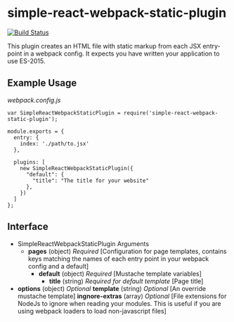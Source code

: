 # simple-react-webpack-static-plugin

[![Build Status](https://travis-ci.org/standardpixel/simple-react-webpack-static-plugin.svg?branch=master)](https://travis-ci.org/standardpixel/simple-react-webpack-static-plugin)

This plugin creates an HTML file with static markup from each JSX entry-point in a webpack config. It expects you have written your application to use ES-2015.

## Example Usage

_webpack.config.js_
```
var SimpleReactWebpackStaticPlugin = require('simple-react-webpack-static-plugin');

module.exports = {
  entry: {
    index: './path/to.jsx'
  },

  plugins: [
    new SimpleReactWebpackStaticPlugin({
      "default": {
        "title": "The title for your website"
      },
    })
  ]
};
```

## Interface
  * SimpleReactWebpackStaticPlugin Arguments
    * **pages** (object) _Required_ [Configuration for page templates, contains keys matching the names of each entry point in your webpack config and a default]
      * **default** (object) _Required_ [Mustache template variables]
        * **title** (string) _Required for default template_ [Page title]
  * **options** (object) _Optional_
    **template** (string) _Optional_ [An override mustache template]
    **ingnore-extras** (array) _Optional_ [File extensions for NodeJs to ignore when reading your modules. This is useful if you are using webpack loaders to load non-javascript files]
